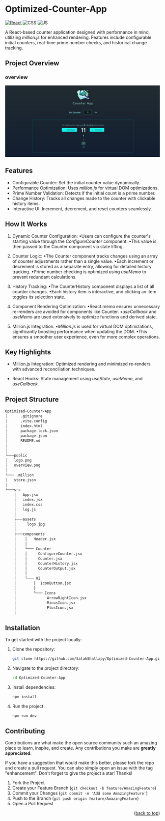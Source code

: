 # Optimized-Counter-App

[![React](https://img.shields.io/badge/react-%2320232a.svg?style=for-the-badge&logo=react&logoColor=%2361DAFB)](https://react.dev/)
![CSS](https://img.shields.io/badge/CSS3-1572B6?style=for-the-badge&logo=css3&logoColor=white)
![JS](https://img.shields.io/badge/JavaScript-F7DF1E?style=for-the-badge&logo=javascript&logoColor=black)

A React-based counter application designed with performance in mind, utilizing _million.js_ for enhanced rendering. Features include configurable initial counters, real-time prime number checks, and historical change tracking.

## Project Overview

### overview

![Project OverView](./public/overview.png)

## Features

- Configurable Counter: Set the initial counter value dynamically.
- Performance Optimization: Uses _million.js_ for virtual DOM optimizations.
- Prime Number Validation: Detects if the initial count is a prime number.
- Change History: Tracks all changes made to the counter with clickable history items.
- Interactive UI: Increment, decrement, and reset counters seamlessly.

## How It Works

1. Dynamic Counter Configuration:
   •Users can configure the counter's starting value through the _ConfigureCounter_ component.
   •This value is then passed to the Counter component via state lifting.

2. Counter Logic:
   •The Counter component tracks changes using an array of counter adjustments rather than a single value.
   •Each increment or decrement is stored as a separate entry, allowing for detailed history tracking.
   •Prime number checking is optimized using _useMemo_ to prevent redundant calculations.

3. History Tracking:
   •The CounterHistory component displays a list of all counter changes.
   •Each history item is interactive, and clicking an item toggles its selection state.

4. Component Rendering Optimization:
   •React.memo ensures unnecessary re-renders are avoided for components like Counter.
   •_useCallback_ and _useMemo_ are used extensively to optimize functions and derived state.

5. Million.js Integration:
   •_Million.js_ is used for virtual DOM optimizations, significantly boosting performance when updating the DOM.
   •This ensures a smoother user experience, even for more complex operations.

## Key Highlights

- Million.js Integration:
  Optimized rendering and minimized re-renders with advanced reconciliation techniques.

- React Hooks:
  State management using _useState_, _useMemo_, and _useCallback._

## Project Structure

```
Optimized-Counter-App
│      .gitignore
│      .vite.config
│      index.html
│      package-lock.json
│      package.json
│      README.md
│
│
└───public
│   logo.png
│   overview.png
│
└─── .million
│   store.json
│
└───src
    │   App.jsx
    │   index.jsx
    │   index.css
    │   log.js
    │
    ├───assets
    │     logo.jpg
    │
    ├───components
    │    │   Header.jsx
    │    │
    │    └─── Counter
    │    │     ConfigureCounter.jsx
    │    │     Counter.jsx
    │    │     CounterHistory.jsx
    │    │     CounterOutput.jsx
    │    │
    │    └─── UI
    │        │  IconButton.jsx
    │        │
    │        └─── Icons
    │              ArrowRightIcon.jsx
    │              MinusIcon.jsx
    │              PlusIcon.jsx
    │
```

## Installation

To get started with the project locally:

1. Clone the repository:
   ```bash
   git clone https://github.com/SalahShallapy/Optimized-Counter-App.git
   ```
2. Navigate to the project directory:
   ```bash
   cd Optimized-Counter-App
   ```
3. Install dependencies:
   ```bash
   npm install
   ```
4. Run the project:

   ```bash
   npm run dev
   ```

## Contributing

Contributions are what make the open source community such an amazing place to learn, inspire, and create. Any contributions you make are **greatly appreciated**.

If you have a suggestion that would make this better, please fork the repo and create a pull request. You can also simply open an issue with the tag "enhancement".
Don't forget to give the project a star! Thanks!

1.  Fork the Project
2.  Create your Feature Branch (`git checkout -b feature/AmazingFeature`)
3.  Commit your Changes (`git commit -m 'Add some AmazingFeature'`)
4.  Push to the Branch (`git push origin feature/AmazingFeature`)
5.  Open a Pull Request

   <p align="right">(<a href="#top">back to top</a>)</p>
